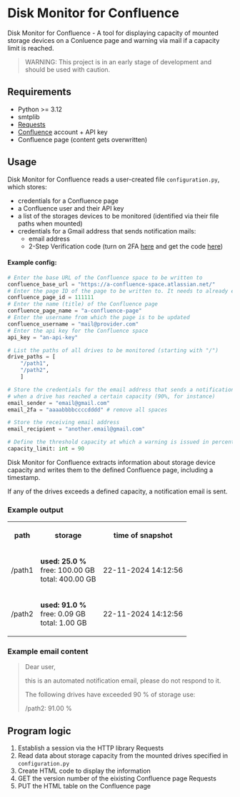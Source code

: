 # Disk Monitor for Confluence

Disk Monitor for Confluence - A tool for displaying capacity of mounted storage devices on a Conluence page and warning via mail if a capacity limit is reached.

> WARNING: This project is in an early stage of development and should be used with caution.

## Requirements

* Python >= 3.12
* smtplib
* [Requests](https://pypi.org/project/requests/)
* [Confluence](https://www.atlassian.com/de/software/confluence) account + API key
* Confluence page (content gets overwritten)

## Usage

Disk Monitor for Confluence reads a user-created file `configuration.py`, which stores: 
* credentials for a Confluence page
* a Confluence user and their API key
* a list of the storages devices to be monitored (identified via their file paths when mounted)
* credentials for a Gmail address that sends notification mails:
  * email address
  * 2-Step Verification code (turn on 2FA [here](https://support.google.com/accounts/answer/185839?hl=en&co=GENIE.Platform%3DDesktop) and get the code [here](https://myaccount.google.com/apppasswords))

#### Example config:
```python
# Enter the base URL of the Confluence space to be written to
confluence_base_url = "https://a-confluence-space.atlassian.net/"
# Enter the page ID of the page to be written to. It needs to already exist.
confluence_page_id = 111111
# Enter the name (title) of the Confluence page
confluence_page_name = "a-confluence-page"
# Enter the username from which the page is to be updated
confluence_username = "mail@provider.com"
# Enter the api key for the Confluence space 
api_key = "an-api-key"

# List the paths of all drives to be monitored (starting with "/")
drive_paths = [
    "/path1",
    "/path2",
    ]

# Store the credentials for the email address that sends a notification
# when a drive has reached a certain capacity (90%, for instance)
email_sender = "email@gmail.com"
email_2fa = "aaaabbbbccccdddd" # remove all spaces

# Store the receiving email address
email_recipient = "another.email@gmail.com"

# Define the threshold capacity at which a warning is issued in percent (0-100)
capacity_limit: int = 90
```

Disk Monitor for Confluence extracts information about storage device capacity and writes them to the defined Confluence page, including a timestamp.

If any of the drives exceeds a defined capacity, a notification email is sent.

### Example output

<table>
  <tbody>
    <tr>
      <th>
        <p>
          <strong>path</strong>
        </p>
      </th>
      <th>
        <p>
          <strong>storage</strong>
        </p>
      </th>
      <th>
       <p>
         <strong>time of snapshot</strong>
       </p>
      </th>
    </tr>
    <tr>
      <td>
       <p>
         /path1
       </p>
      </td>
      <td>
       <p>
        <strong>used: 25.0 % </strong> <br/>
         free: 100.00 GB<br/>
         total: 400.00 GB<br/>
       </p>
      </td>
      <td>
       <p>
         22-11-2024 14:12:56
        </p>
      </td>
    </tr>
    <tr>
      <td>
       <p>
          /path2
        </p>
      </td>
      <td>
       <p>
          <strong>used: 91.0 % </strong> <br/>
          free: 0.09 GB<br/>
          total: 1.00 GB<br/>
        </p>
      </td>
      <td>
        <p>
          22-11-2024 14:12:56
        </p>
      </td>
    </tr>
  </tbody>
 </table>

### Example email content
>Dear user,
>
>this is an automated notification email, please do not respond to it.
>
>The following drives have exceeded 90 % of storage use:
>
>/path2: 91.00 %


## Program logic
1. Establish a session via the HTTP library Requests
2. Read data about storage capacity from the mounted drives specified in `configuration.py`
3. Create HTML code to display the information
4. GET the version number of the eixisting Confluence page Requests
5. PUT the HTML table on the Confluence page